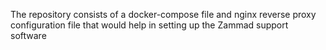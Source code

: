The repository consists of a docker-compose file and nginx reverse proxy configuration file that would help in setting up the Zammad support software

